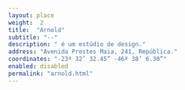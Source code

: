 ```yaml
---
layout: place
weight:  2
title:  "Arnold"
subtitle: "--"
description: " é um estúdio de design."
address: "Avenida Prestes Maia, 241, República."
coordinates: "-23º 32’ 32.45” -46º 38’ 6.30”"
enabled: disabled
permalink: "arnold.html"
---
```

